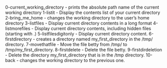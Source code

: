0-current_working_directory - prints the absolute path name of the current working directory
1-listit - Display the contents list of your current directory
2-bring_me_home - changes the working directory to the user’s home directory
3-listfiles - Display current directory contents in a long format
4-listmorefiles - Display current directory contents, including hidden files (starting with .)
5-listfilesdigitonly - Display current directory content.
6-firstdirectory - creates a directory named my_first_directory in the /tmp/ directory.
7-movethatfile - Move the file betty from /tmp/ to /tmp/my_first_directory.
8-firstdelete - Delete the file betty.
9-firstdirdeletion - Delete the directory my_first_directory that is in the /tmp directory.
10-back -  changes the working directory to the previous one.

